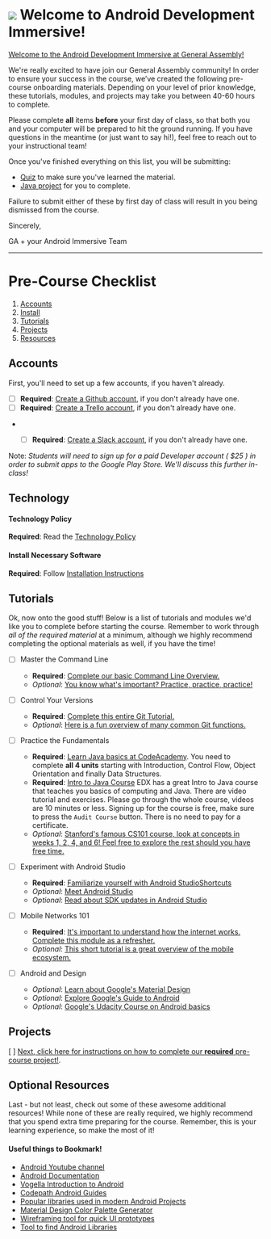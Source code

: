 # ![](https://ga-dash.s3.amazonaws.com/production/assets/logo-9f88ae6c9c3871690e33280fcf557f33.png) Welcome to Android Development Immersive!

[Welcome to the Android Development Immersive at General Assembly!](https://github.com/GA-SF-ADI/Pre-class-work)

We're really excited to have join our General Assembly community! In order to ensure your success in the course, we’ve created the following pre-course onboarding materials. Depending on your level of prior knowledge, these tutorials, modules, and projects may take you between 40-60 hours to complete.

Please complete **all** items **before** your first day of class, so that both you and your computer will be prepared to hit the ground running. If you have questions in the meantime (or just want to say hi!), feel free to reach out to your instructional team!

Once you've finished everything on this list, you will be submitting:
- [Quiz](https://docs.google.com/forms/d/e/1FAIpQLSflhgfmVB2ZhPBurDvAYfr1rS7HJGxr5NlYSqzQWNh5pJCdzw/viewform) to make sure you've learned the material. 
- [Java project]() for you to complete. 

Failure to submit either of these by first day of class will result in you being dismissed from the course.

Sincerely,

GA + your Android Immersive Team

---

# Pre-Course Checklist
1. [Accounts](#account)
2. [Install](#install)
3. [Tutorials](#tutorials)
4. [Projects](#projects)
5. [Resources](#resources)


<a name="account"></a>
## Accounts

First, you'll need to set up a few accounts, if you haven't already.

* [ ] **Required**: [Create a Github account](https://github.com/join), if you don't already have one.
* [ ] **Required**: [Create a Trello account](https://trello.com/signup), if you don't already have one.
* * [ ] **Required**: [Create a Slack account](https://slack.com/signup), if you don't already have one.


Note: *Students will need to sign up for a paid Developer account ( $25 ) in order to submit apps to the Google Play Store. We'll discuss this further in-class!*

<a name="install"></a>
## Technology

#### Technology Policy

**Required**: Read the [Technology Policy](../02-policy/readme.md)

#### Install Necessary Software

**Required**: Follow [Installation Instructions](installation/install-instructions.md)

<a name="tutorials"></a>
## Tutorials

Ok, now onto the good stuff! Below is a list of tutorials and modules we'd like you to complete before starting the course. Remember to work through *all of the required material* at a minimum, although we highly recommend completing the optional materials as well, if you have the time!

- [ ] Master the Command Line
	* **Required**: [Complete our basic Command Line Overview.](http://generalassembly.github.io/prework/cl/#/)
	* *Optional*: [You know what's important? Practice, practice, practice!](https://www.codecademy.com/learn/learn-the-command-line)

- [ ] Control Your Versions
	* **Required**: [Complete this entire Git Tutorial.](https://www.codecademy.com/learn/learn-git)
	* *Optional*: [Here is a fun overview of many common Git functions.](https://www.codeschool.com/courses/try-git)

-  [ ] Practice the Fundamentals
	* **Required**: [Learn Java basics at CodeAcademy](https://www.codecademy.com/learn/learn-java). You need to complete **all 4 units** starting with Introduction, Control Flow, Object Orientation and finally Data Structures.
	* **Required**: [Intro to Java Course](https://courses.edx.org/courses/course-v1:HKUSTx+COMP102.1x+2T2016/info) EDX has a great Intro to Java course that teaches you basics of computing and Java. There are video tutorial and exercises. Please go through the whole course, videos are 10 minutes or less. Signing up for the course is free, make sure to press the `Audit Course` button. There is no need to pay for a certificate. 
	* *Optional*: [Stanford's famous CS101 course, look at concepts in weeks 1, 2, 4, and 6! Feel free to explore the rest should you have free time.](http://web.stanford.edu/class/cs101/)

-  [ ] Experiment with Android Studio
	* **Required**: [Familiarize yourself with Android StudioShortcuts](https://developer.android.com/studio/intro/keyboard-shortcuts.html)
	* *Optional*: [Meet Android Studio](https://developer.android.com/studio/intro/index.html)
	* *Optional*: [Read about SDK updates in Android Studio](https://developer.android.com/studio/intro/update.html)

- [ ] Mobile Networks 101
	* **Required**: [It's important to understand how the internet works. Complete this module as a refresher.](https://www.khanacademy.org/computing/computer-science/internet-intro)
	* *Optional*: [This short tutorial is a great overview of the mobile ecosystem.](https://ga-edm-sandbox.s3.amazonaws.com/understanding-mobile-customers-and-their-devices/story.html)

- [ ] Android and Design
	* *Optional*: [Learn about Google's Material Design](https://material.google.com/)
	* *Optional*: [Explore Google's Guide to Android ](https://developer.android.com/training/index.html)
	* *Optional*: [Google's Udacity Course on Android basics](https://www.udacity.com/course/developing-android-apps--ud853)


<a name="projects"></a>
## Projects

[ ] [Next, click here for instructions on how to complete our **required** pre-course project!](./pre-course-project.md).

<a name="resources"></a>
## Optional Resources

Last - but not least, check out some of these awesome additional resources! While none of these are really required, we highly recommend that you spend extra time preparing for the course. Remember, this is your learning experience, so make the most of it!

#### Useful things to Bookmark!
* [Android Youtube channel](https://www.youtube.com/user/androiddevelopers)
* [Android Documentation](https://developer.android.com/guide/index.html)
* [Vogella Introduction to Android](http://www.vogella.com/tutorials/android.html)
* [Codepath Android Guides](https://guides.codepath.com/android)
* [Popular libraries used in modern Android Projects](https://guides.codepath.com/android/Must-Have-Libraries)
* [Material Design Color Palette Generator](http://www.materialpalette.com/)
* [Wireframing tool for quick UI prototypes](https://wireframe.cc/)
* [Tool to find Android Libraries](https://android-arsenal.com/)
